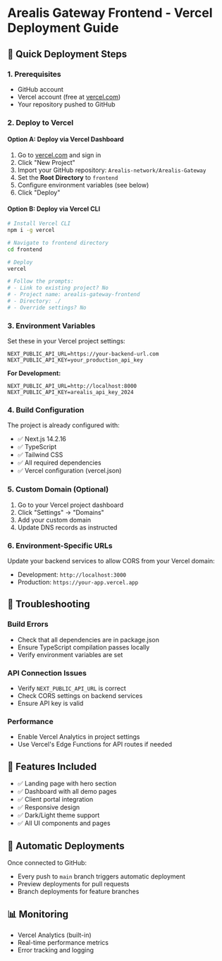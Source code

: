 # Arealis Gateway Frontend - Vercel Deployment Guide

## 🚀 Quick Deployment Steps

### 1. Prerequisites
- GitHub account
- Vercel account (free at [vercel.com](https://vercel.com))
- Your repository pushed to GitHub

### 2. Deploy to Vercel

#### Option A: Deploy via Vercel Dashboard
1. Go to [vercel.com](https://vercel.com) and sign in
2. Click "New Project"
3. Import your GitHub repository: `Arealis-network/Arealis-Gateway`
4. Set the **Root Directory** to `frontend`
5. Configure environment variables (see below)
6. Click "Deploy"

#### Option B: Deploy via Vercel CLI
```bash
# Install Vercel CLI
npm i -g vercel

# Navigate to frontend directory
cd frontend

# Deploy
vercel

# Follow the prompts:
# - Link to existing project? No
# - Project name: arealis-gateway-frontend
# - Directory: ./
# - Override settings? No
```

### 3. Environment Variables

Set these in your Vercel project settings:

```
NEXT_PUBLIC_API_URL=https://your-backend-url.com
NEXT_PUBLIC_API_KEY=your_production_api_key
```

**For Development:**
```
NEXT_PUBLIC_API_URL=http://localhost:8000
NEXT_PUBLIC_API_KEY=arealis_api_key_2024
```

### 4. Build Configuration

The project is already configured with:
- ✅ Next.js 14.2.16
- ✅ TypeScript
- ✅ Tailwind CSS
- ✅ All required dependencies
- ✅ Vercel configuration (vercel.json)

### 5. Custom Domain (Optional)

1. Go to your Vercel project dashboard
2. Click "Settings" → "Domains"
3. Add your custom domain
4. Update DNS records as instructed

### 6. Environment-Specific URLs

Update your backend services to allow CORS from your Vercel domain:
- Development: `http://localhost:3000`
- Production: `https://your-app.vercel.app`

## 🔧 Troubleshooting

### Build Errors
- Check that all dependencies are in package.json
- Ensure TypeScript compilation passes locally
- Verify environment variables are set

### API Connection Issues
- Verify `NEXT_PUBLIC_API_URL` is correct
- Check CORS settings on backend services
- Ensure API key is valid

### Performance
- Enable Vercel Analytics in project settings
- Use Vercel's Edge Functions for API routes if needed

## 📱 Features Included

- ✅ Landing page with hero section
- ✅ Dashboard with all demo pages
- ✅ Client portal integration
- ✅ Responsive design
- ✅ Dark/Light theme support
- ✅ All UI components and pages

## 🔄 Automatic Deployments

Once connected to GitHub:
- Every push to `main` branch triggers automatic deployment
- Preview deployments for pull requests
- Branch deployments for feature branches

## 📊 Monitoring

- Vercel Analytics (built-in)
- Real-time performance metrics
- Error tracking and logging
